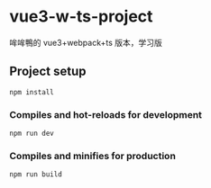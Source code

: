 # vue3-w-ts-project

哞哞鴨的 vue3+webpack+ts 版本，学习版

## Project setup

```
npm install
```

### Compiles and hot-reloads for development

```
npm run dev
```

### Compiles and minifies for production

```
npm run build
```
